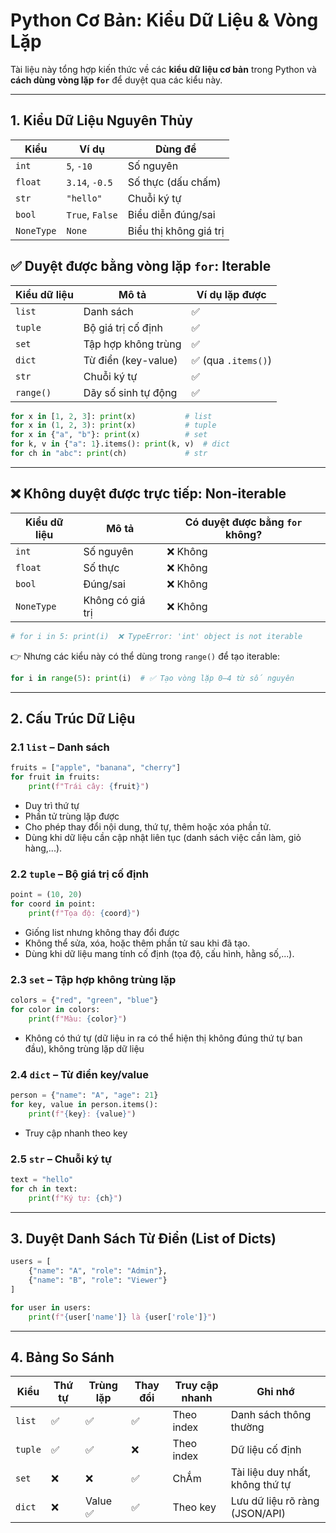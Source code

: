 # Python Cơ Bản: Kiểu Dữ Liệu & Vòng Lặp

Tài liệu này tổng hợp kiến thức về các **kiểu dữ liệu cơ bản** trong Python và **cách dùng vòng lặp `for`** để duyệt qua các kiểu này.

---

## 1. Kiểu Dữ Liệu Nguyên Thủy

| Kiểu       | Ví dụ           | Dùng để                |
| ---------- | --------------- | ---------------------- |
| `int`      | `5`, `-10`      | Số nguyên              |
| `float`    | `3.14`, `-0.5`  | Số thực (dấu chấm)     |
| `str`      | `"hello"`       | Chuỗi ký tự            |
| `bool`     | `True`, `False` | Biểu diễn đúng/sai     |
| `NoneType` | `None`          | Biểu thị không giá trị |

## ✅ Duyệt được bằng vòng lặp `for`: Iterable

| Kiểu dữ liệu | Mô tả               | Ví dụ lặp được     |
| ------------ | ------------------- | ------------------ |
| `list`       | Danh sách           | ✅                  |
| `tuple`      | Bộ giá trị cố định  | ✅                  |
| `set`        | Tập hợp không trùng | ✅                  |
| `dict`       | Từ điển (key-value) | ✅ (qua `.items()`) |
| `str`        | Chuỗi ký tự         | ✅                  |
| `range()`    | Dãy số sinh tự động | ✅                  |

```python
for x in [1, 2, 3]: print(x)           # list
for x in (1, 2, 3): print(x)           # tuple
for x in {"a", "b"}: print(x)          # set
for k, v in {"a": 1}.items(): print(k, v)  # dict
for ch in "abc": print(ch)             # str
```

---

## ❌ Không duyệt được trực tiếp: Non-iterable

| Kiểu dữ liệu | Mô tả            | Có duyệt được bằng `for` không? |
| ------------ | ---------------- | ------------------------------- |
| `int`        | Số nguyên        | ❌ Không                         |
| `float`      | Số thực          | ❌ Không                         |
| `bool`       | Đúng/sai         | ❌ Không                         |
| `NoneType`   | Không có giá trị | ❌ Không                         |

```python
# for i in 5: print(i)  ❌ TypeError: 'int' object is not iterable
```

👉 Nhưng các kiểu này có thể dùng trong `range()` để tạo iterable:

```python
for i in range(5): print(i)  # ✅ Tạo vòng lặp 0–4 từ số nguyên
```

---

## 2. Cấu Trúc Dữ Liệu

### 2.1 `list` – Danh sách

```python
fruits = ["apple", "banana", "cherry"]
for fruit in fruits:
    print(f"Trái cây: {fruit}")
```

* Duy trì thứ tự
* Phần tử trùng lặp được
* Cho phép thay đổi nội dung, thứ tự, thêm hoặc xóa phần tử.
* Dùng khi dữ liệu cần cập nhật liên tục (danh sách việc cần làm, giỏ hàng,...).

### 2.2 `tuple` – Bộ giá trị cố định

```python
point = (10, 20)
for coord in point:
    print(f"Tọa độ: {coord}")
```

* Giống list nhưng không thay đổi được
* Không thể sửa, xóa, hoặc thêm phần tử sau khi đã tạo.
* Dùng khi dữ liệu mang tính cố định (tọa độ, cấu hình, hằng số,...).

### 2.3 `set` – Tập hợp không trùng lặp

```python
colors = {"red", "green", "blue"}
for color in colors:
    print(f"Màu: {color}")
```

* Không có thứ tự (dữ liệu in ra có thể hiện thị không đúng thứ tự ban đầu), không trùng lặp dữ liệu

### 2.4 `dict` – Từ điển key/value

```python
person = {"name": "A", "age": 21}
for key, value in person.items():
    print(f"{key}: {value}")
```

* Truy cập nhanh theo key

### 2.5 `str` – Chuỗi ký tự

```python
text = "hello"
for ch in text:
    print(f"Ký tự: {ch}")
```

---

## 3. Duyệt Danh Sách Từ Điển (List of Dicts)

```python
users = [
    {"name": "A", "role": "Admin"},
    {"name": "B", "role": "Viewer"}
]

for user in users:
    print(f"{user['name']} là {user['role']}")
```

---

## 4. Bảng So Sánh

| Kiểu    | Thứ tự | Trùng lặp | Thay đổi | Truy cập nhanh | Ghi nhớ                         |
| ------- | ------ | --------- | -------- | -------------- | ------------------------------- |
| `list`  | ✅      | ✅         | ✅        | Theo index     | Danh sách thông thường          |
| `tuple` | ✅      | ✅         | ❌        | Theo index     | Dữ liệu cố định                 |
| `set`   | ❌      | ❌         | ✅        | ChẮm           | Tài liệu duy nhất, không thứ tự |
| `dict`  | ❌      | Value ✅   | ✅        | Theo key       | Lưu dữ liệu rõ ràng (JSON/API)  |
